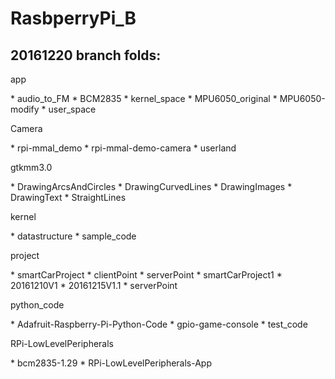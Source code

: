 # RasbperryPi_B
<h2>20161220 branch folds:</h2>
<p>app </p>
*     audio_to_FM
*     BCM2835
*     kernel_space
*     MPU6050_original
*     MPU6050-modify
*     user_space
<p>Camera </p>
*     rpi-mmal_demo
*     rpi-mmal-demo-camera
*     userland
<p>gtkmm3.0</p>
*     DrawingArcsAndCircles
*     DrawingCurvedLines
*     DrawingImages
*     DrawingText
*     StraightLines
<p>kernel</p>
*     datastructure
*     sample_code
<p>project</p>
*     smartCarProject
*       clientPoint
*       serverPoint
*     smartCarProject1
*       20161210V1
*       20161215V1.1
*       serverPoint
<p>python_code</p>
*     Adafruit-Raspberry-Pi-Python-Code
*     gpio-game-console
*     test_code
<p>RPi-LowLevelPeripherals</p>
*     bcm2835-1.29
*     RPi-LowLevelPeripherals-App
